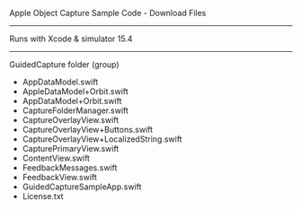 Apple Object Capture Sample Code - Download Files

- - - -

Runs with Xcode & simulator 15.4

- - - -

GuidedCapture folder (group)

* AppDataModel.swift
* AppleDataModel+Orbit.swift
* AppDataModel+Orbit.swift
* CaptureFolderManager.swift
* CaptureOverlayView.swift
* CaptureOverlayView+Buttons.swift
* CaptureOverlayView+LocalizedString.swift
* CapturePrimaryView.swift
* ContentView.swift
* FeedbackMessages.swift
* FeedbackView.swift
* GuidedCaptureSampleApp.swift
* License.txt
